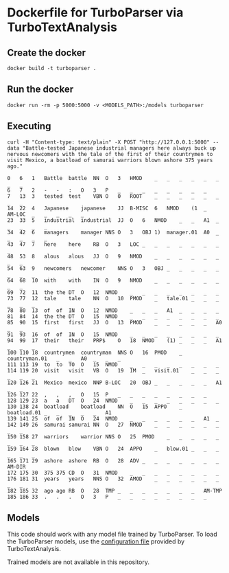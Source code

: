 # Dockerfile for TurboParser via TurboTextAnalysis

## Create the docker
```
docker build -t turboparser .
```

## Run the docker
```
docker run -rm -p 5000:5000 -v <MODELS_PATH>:/models turboparser
```

## Executing
```
curl -H "Content-type: text/plain" -X POST "http://127.0.0.1:5000" --data "Battle-tested Japanese industrial managers here always buck up nervous newcomers with the tale of the first of their countrymen to visit Mexico, a boatload of samurai warriors blown ashore 375 years ago."
```

```
0	6	1	Battle	battle	NN	O	3	HMOD	_	_	_	_	_	_	_	_
6	7	2	-	-	:	O	3	P	_	_	_	_	_	_	_	_
7	13	3	tested	test	VBN	O	0	ROOT	_	_	_	_	_	_	_	_
14	22	4	Japanese	japanese	JJ	B-MISC	6	NMOD	(1	_	AM-LOC	_	_	_	_	_
23	33	5	industrial	industrial	JJ	O	6	NMOD	_	_	A1	_	_	_	_	_
34	42	6	managers	manager	NNS	O	3	OBJ	1)	manager.01	A0	_	_	_	_	_
43	47	7	here	here	RB	O	3	LOC	_	_	_	_	_	_	_	_
48	53	8	alous	alous	JJ	O	9	NMOD	_	_	_	_	_	_	_	_
54	63	9	newcomers	newcomer	NNS	O	3	OBJ	_	_	_	_	_	_	_	_
64	68	10	with	with	IN	O	9	NMOD	_	_	_	_	_	_	_	_
69	72	11	the	the	DT	O	12	NMOD	_	_	_	_	_	_	_	_
73	77	12	tale	tale	NN	O	10	PMOD	_	tale.01	_	_	_	_	_	_
78	80	13	of	of	IN	O	12	NMOD	_	_	_	A1	_	_	_	_
81	84	14	the	the	DT	O	15	NMOD	_	_	_	_	_	_	_	_
85	90	15	first	first	JJ	O	13	PMOD	_	_	_	_	_	A0	_	_
91	93	16	of	of	IN	O	15	NMOD	_	_	_	_	_	_	_	_
94	99	17	their	their	PRP$	O	18	NMOD	(1)	_	_	_	A1	_	_	_
100	110	18	countrymen	countryman	NNS	O	16	PMOD	_	countryman.01	_	_	A0	_	_	_
111	113	19	to	to	TO	O	15	NMOD	_	_	_	_	_	_	_	_
114	119	20	visit	visit	VB	O	19	IM	_	visit.01	_	_	_	_	_	_
120	126	21	Mexico	mexico	NNP	B-LOC	20	OBJ	_	_	_	_	_	A1	_	_
126	127	22	,	,	,	O	15	P	_	_	_	_	_	_	_	_
128	129	23	a	a	DT	O	24	NMOD	_	_	_	_	_	_	_	_
130	138	24	boatload	boatload	NN	O	15	APPO	_	boatload.01	_	_	_	_	_	A1
139	141	25	of	of	IN	O	24	NMOD	_	_	_	_	_	_	A1	_
142	149	26	samurai	samurai	NN	O	27	NMOD	_	_	_	_	_	_	_	_
150	158	27	warriors	warrior	NNS	O	25	PMOD	_	_	_	_	_	_	_	_
159	164	28	blown	blow	VBN	O	24	APPO	_	blow.01	_	_	_	_	_	_
165	171	29	ashore	ashore	RB	O	28	ADV	_	_	_	_	_	_	_	AM-DIR
172	175	30	375	375	CD	O	31	NMOD	_	_	_	_	_	_	_	_
176	181	31	years	years	NNS	O	32	AMOD	_	_	_	_	_	_	_	_
182	185	32	ago	ago	RB	O	28	TMP	_	_	_	_	_	_	_	AM-TMP
185	186	33	.	.	.	O	3	P	_	_	_	_	_	_	_	_
```

## Models
This code should work with any model file trained by TurboParser. To load the TurboParser models, use the [configuration file](https://github.com/Priberam/TurboTextAnalysis/blob/master/Data/config.cfg) provided by TurboTextAnalysis.

Trained models are not available in this repository.